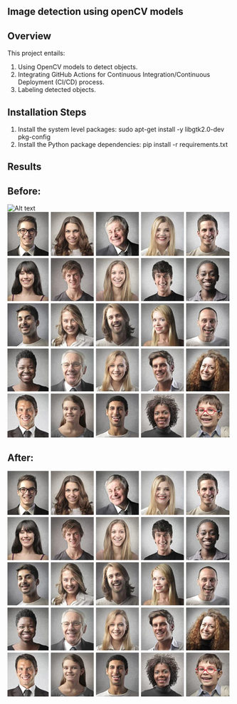 ## Image detection using openCV models

## Overview
This project entails:
1. Using OpenCV models to detect objects.
2. Integrating GitHub Actions for Continuous Integration/Continuous Deployment (CI/CD) process.
3. Labeling detected objects.

## Installation Steps

1. Install the system level packages:
sudo apt-get install -y libgtk2.0-dev pkg-config
2. Install the Python package dependencies:
pip install -r requirements.txt


## Results

## Before:
![Alt text](proj1_classification/raw-data/image_4.jpg)
![alt text](image.png)

## After:
![alt text](image.png)